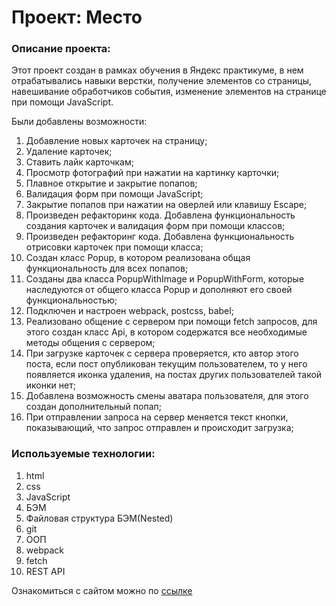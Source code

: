 # Проект: Место

### Описание проекта:
Этот проект создан в рамках обучения в Яндекс практикуме, в нем отрабатывались навыки верстки, получение элементов со страницы, навешивание обработчиков события, изменение элементов на странице при помощи JavaScript.

Были добавлены возможности:
1. Добавление новых карточек на страницу;
2. Удаление карточек;
3. Ставить лайк карточкам;
4. Просмотр фотографий при нажатии на картинку карточки;
5. Плавное открытие и закрытие попапов;
6. Валидация форм при помощи JavaScript;
7. Закрытие попапов при нажатии на оверлей или клавишу Escape;
8. Произведен рефакторинк кода. Добавлена функциональность создания карточек и валидация форм при помощи классов;
9. Произведен рефакторинг кода. Добавлена функциональность отрисовки карточек при помощи класса;
10. Создан класс Popup, в котором реализована общая функциональность для всех попапов;
11. Созданы два класса PopupWithImage и PopupWithForm, которые наследуются от общего класса Popup и дополняют его своей функциональностью;
12. Подключен и настроен webpack, postcss, babel;
13. Реализовано общение с сервером при помощи fetch запросов, для этого создан класс Api, в котором содержатся все необходимые методы общения с сервером;
14. При загрузке карточек с сервера проверяется, кто автор этого поста, если пост опубликован текущим пользователем, то у него появляется иконка удаления, на постах других пользователей такой иконки нет;
15. Добавлена возможность смены аватара пользователя, для этого создан дополнительный попап;
16. При отправлении запроса на сервер меняется текст кнопки, показывающий, что запрос отправлен и происходит загрузка;


### Используемые технологии:
1. html
2. css
3. JavaScript
4. БЭМ
5. Файловая структура БЭМ(Nested)
6. git
7. ООП
8. webpack
9. fetch
10. REST API

 Ознакомиться с сайтом можно по [ссылке](https://vivan1992.github.io/mesto/)

